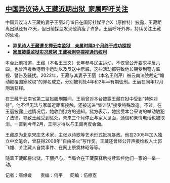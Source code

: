 <!--1710790500000-->
[中国异议诗人王藏近期出狱  家属呼吁关注](https://www.rfa.org/mandarin/yataibaodao/renquanfazhi/tj3-03182024153500.html)
------

<p><span style="font-weight: 400;">中国异议诗人王藏的妻子王丽3月18日在国际社媒平台X（原推特）披露，王藏距离出狱还有73天，但日前探监发现他消瘦了许多。王丽呼吁外界，持续关注王藏的处境。</span></p><ul><li><strong><a href="https://www.rfa.org/mandarin/Xinwen/5-02072024152349.html">异见诗人王藏遭关押云南监狱　亲属时隔3个月终于成功探视</a></strong></li><li><strong><a href="https://www.rfa.org/mandarin/yataibaodao/renquanfazhi/gf-11222023094832.html">家属披露监狱实况惹祸 王藏被剥夺探视通讯权利</a></strong></li></ul><p><span style="font-weight: 400;">本台此前报道，王藏（本名王玉文）长年参与民主运动，不仅曾公开要求平反六四，也曾声援香港雨伞运动以及反送中示威，这些活动都导致他长期受到警方监视、警告及骚扰。2022年，王藏与其妻子王丽（本名王利芹）被云南法院裁定“煽动颠覆国家政权”的罪名成立，分别被判处4年和2年半有期徒刑。王丽在同年12月刑满获释。</span></p><p></p><p><span style="font-weight: 400;">在王藏于云南省第二监狱服刑期间，王丽曾对本台披露王藏在狱中受到“特殊对待”。他不但无法与家属近距离接触，还被送进“集训队”接受特殊改造。不过，在王丽披露上述情况后，她收到狱方的通知。狱方表示，她接受本台采访的举动触犯了法律，导致王藏受到惩处，未来三个月停止与家人见面，通信和亲情电话也被取消。一直到今年2月，王丽才得以与王藏再度会面。</span></p><p></p><p><span style="font-weight: 400;">王藏原为北京宋庄艺术家，主张以诗歌等艺术形式抵抗暴政。他在2005年加入独立中文笔会，曾获得2008年“自由圣火”写作奖。王藏还曾经公开声援维权人士郭飞雄、关注藏人自焚事件、在网上祭奠林昭等等。</span></p><p></p><p><span style="font-weight: 400;">随着王藏即将出狱，王丽担心，当局会在王藏获释后持续监控他们一家的一举一动。</span></p><p></p><p><span style="font-weight: 400;">记者：唐缘媛       责编：何平      网编：伍檫愙</span></p><p></p>
